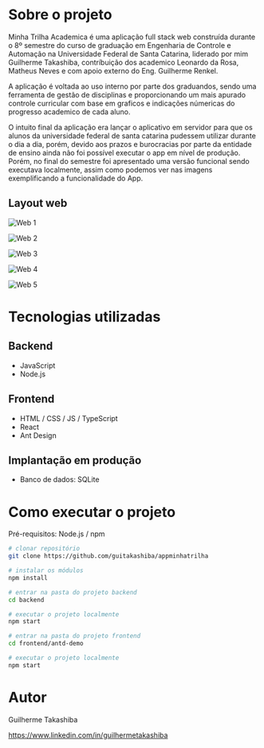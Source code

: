 # Sobre o projeto

Minha Trilha Academica é uma aplicação full stack web construída durante o 8º semestre do curso de graduação em Engenharia de Controle e Automação na Universidade Federal de Santa Catarina, liderado por mim Guilherme Takashiba, contríbuição dos academico Leonardo da Rosa, Matheus Neves e com apoio externo do Eng. Guilherme Renkel.

A aplicação é voltada ao uso interno por parte dos graduandos, sendo uma ferramenta de gestão de disciplinas e proporcionando um mais apurado controle curricular com base em graficos e indicações númericas do progresso academico de cada aluno.

O intuito final da aplicação era lançar o aplicativo em servidor para que os alunos da universidade federal de santa catarina pudessem utilizar durante o dia a dia, porém, devido aos prazos e burocracias por parte da entidade de ensino ainda não foi possível executar o app em nível de produção. Porém, no final do semestre foi apresentado uma versão funcional sendo executava localmente, assim como podemos ver nas imagens exemplificando a funcionalidade do App.

## Layout web

![Web 1](https://github.com/guitakashiba/minhatrilhaAssets/blob/main/Login.png)

![Web 2](https://github.com/guitakashiba/minhatrilhaAssets/blob/main/DashboardZerada.png)

![Web 3](https://github.com/guitakashiba/minhatrilhaAssets/blob/main/ListaDisciplinas.png)

![Web 4](https://github.com/guitakashiba/minhatrilhaAssets/blob/main/Dashboard.png)

![Web 5](https://github.com/guitakashiba/minhatrilhaAssets/blob/main/Historico.png)


# Tecnologias utilizadas
## Backend
- JavaScript
- Node.js
## Frontend
- HTML / CSS / JS / TypeScript
- React
- Ant Design
## Implantação em produção
- Banco de dados: SQLite

# Como executar o projeto

Pré-requisitos: Node.js / npm

```bash
# clonar repositório
git clone https://github.com/guitakashiba/appminhatrilha

# instalar os módulos
npm install

# entrar na pasta do projeto backend
cd backend

# executar o projeto localmente
npm start

# entrar na pasta do projeto frontend
cd frontend/antd-demo

# executar o projeto localmente
npm start
```
# Autor

Guilherme Takashiba

https://www.linkedin.com/in/guilhermetakashiba
